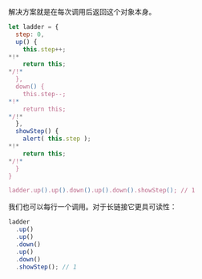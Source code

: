 解决方案就是在每次调用后返回这个对象本身。

```js run
let ladder = {
  step: 0,
  up() {
    this.step++;
*!*
    return this;
*/!*
  },
  down() {
    this.step--;
*!*
    return this;
*/!*
  },
  showStep() {
    alert( this.step );
*!*
    return this;
*/!*
  }
}

ladder.up().up().down().up().down().showStep(); // 1
```

我们也可以每行一个调用。对于长链接它更具可读性：

```js 
ladder
  .up()
  .up()
  .down()
  .up()
  .down()
  .showStep(); // 1
```

